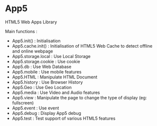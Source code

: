 # App5
HTML5 Web Apps Library

Main functions : 

- App5.init() : Initialisation
- App5.cache.init() : Initialisation of HTML5 Web Cache  to detect offline and online webpage
- App5.storage.local : Use Local Storage
- App5.storage.cookie : Use cookie
- App5.db : Use Web Database
- App5.mobile : Use mobile features
- App5.HTML : Manipulate HTML Document
- App5.history : Use Browser History
- App5.Geo : Use Geo Location
- App5.media : Use Video and Audio features
- App5.view : Manipulate the page to change the type of display (eg: fullscreen)
- App5.event : Use event
- App5.debug : Display App5 debug
- App5.test : Test support of various HTML5 features
